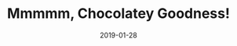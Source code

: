 ---
date: 2019-01-28
tags: post
name: dotnetsheff
url: https://dotnetsheff.co.uk/
type: meetup
title: Mmmmm, Chocolatey Goodness!
slides_url: 
recording_url: 
city: Sheffield
country: United Kingdom
country_code: UK
language: English
---